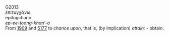 <body>
  <p>G2013<br>  ἐπιτυγχάνω  <br> epitugchanō  <br><i>ep-ee-toong-khan‘-o </i><br>From <a href="g1909.htm">1909</a> and <a href="g5177.htm">5177</a>  to <i>chance</i> <i>upon</i>, that is, (by implication) <i>attain:</i> - obtain.<br></p>
 </body>